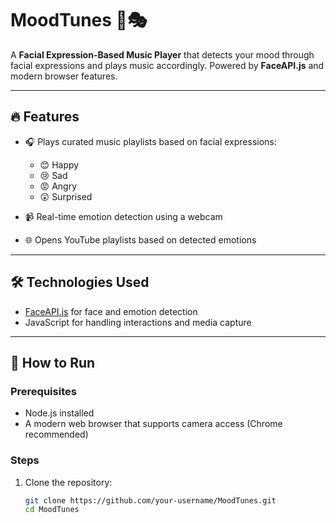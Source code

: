 # MoodTunes 🎵🎭  

A **Facial Expression-Based Music Player** that detects your mood through facial expressions and plays music accordingly. Powered by **FaceAPI.js** and modern browser features.  

---

## 🔥 Features  
- 🎧 Plays curated music playlists based on facial expressions:  
  - 😊 Happy  
  - 😢 Sad  
  - 😡 Angry  
  - 😲 Surprised  

- 📹 Real-time emotion detection using a webcam  
- 🌐 Opens YouTube playlists based on detected emotions  

---

## 🛠️ Technologies Used  
- [FaceAPI.js](https://justadudewhohacks.github.io/face-api.js/) for face and emotion detection  
- JavaScript for handling interactions and media capture  

---

## 🚀 How to Run  
### Prerequisites  
- Node.js installed  
- A modern web browser that supports camera access (Chrome recommended)  

### Steps  
1. Clone the repository:  
   ```bash
   git clone https://github.com/your-username/MoodTunes.git
   cd MoodTunes
